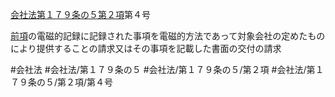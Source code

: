 [会社法第１７９条の５第２項](会社法＿＿＿＿第１７９条の５第２項)第４号

[前項](会社法＿＿＿＿第１７９条の５第１項)の電磁的記録に記録された事項を電磁的方法であって対象会社の定めたものにより提供することの請求又はその事項を記載した書面の交付の請求


#会社法
#会社法/第１７９条の５
#会社法/第１７９条の５/第２項
#会社法/第１７９条の５/第２項/第４号
